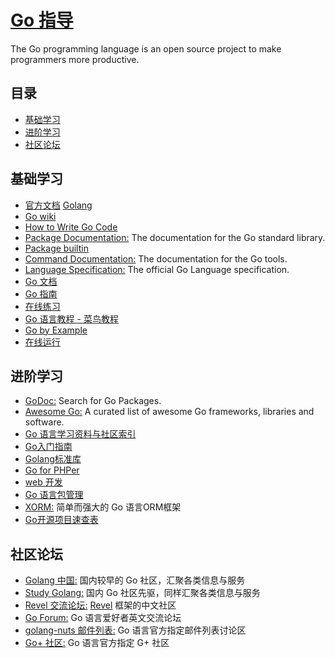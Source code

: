 # [Go 指导](https://openset.github.io/go-guide/)
The Go programming language is an open source project to make programmers more productive.

## 目录
  - [基础学习](#基础学习)
  - [进阶学习](#进阶学习)
  - [社区论坛](#社区论坛)

## 基础学习
  - [官方文档](https://golang.org/doc/) [Golang](https://golang.google.cn/)
  - [Go wiki](https://github.com/golang/go/wiki)
  - [How to Write Go Code](https://golang.org/doc/code.html)
  - [Package Documentation:](https://golang.org/pkg/) The documentation for the Go standard library.
  - [Package builtin](https://golang.org/pkg/builtin/)
  - [Command Documentation:](https://golang.org/doc/cmd) The documentation for the Go tools.
  - [Language Specification:](https://golang.org/ref/spec) The official Go Language specification.
  - [Go 文档](https://go-zh.org/doc/)
  - [Go 指南](https://tour.go-zh.org/list)
  - [在线练习](https://tour.go-zh.org/welcome/1)
  - [Go 语言教程 - 菜鸟教程](http://www.runoob.com/go/go-tutorial.html)
  - [Go by Example](https://gobyexample.com/)
  - [在线运行](https://play.golang.org/)

## 进阶学习
  - [GoDoc:](https://godoc.org/) Search for Go Packages.
  - [Awesome Go:](https://awesome-go.com/) A curated list of awesome Go frameworks, libraries and software.
  - [Go 语言学习资料与社区索引](https://github.com/Unknwon/go-study-index)
  - [Go入门指南](https://github.com/Unknwon/the-way-to-go_ZH_CN/blob/master/eBook/directory.md)
  - [Golang标准库](https://github.com/polaris1119/The-Golang-Standard-Library-by-Example)
  - [Go for PHPer](https://openset.github.io/php2go/)
  - [web 开发](https://github.com/astaxie/build-web-application-with-golang/blob/master/zh/preface.md)
  - [Go 语言包管理](https://gopm.io/)
  - [XORM:](http://xorm.io/) 简单而强大的 Go 语言ORM框架
  - [Go开源项目速查表](http://www.ctolib.com/cheatsheets-go-project.html)

## 社区论坛
  - [Golang 中国:](https://www.golangtc.com/) 国内较早的 Go 社区，汇聚各类信息与服务
  - [Study Golang:](http://studygolang.com/) 国内 Go 社区先驱，同样汇聚各类信息与服务
  - [Revel 交流论坛:](http://gorevel.cn/) [Revel](https://github.com/revel/revel) 框架的中文社区
  - [Go Forum:](https://forum.golangbridge.org/) Go 语言爱好者英文交流论坛
  - [golang-nuts 邮件列表:](https://groups.google.com/forum/#!forum/golang-nuts) Go 语言官方指定邮件列表讨论区
  - [Go+ 社区:](https://plus.google.com/u/0/communities/114112804251407510571) Go 语言官方指定 G+ 社区
